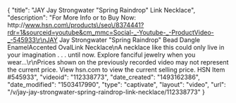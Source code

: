 {
    "title": "JAY Jay Strongwater \"Spring Raindrop\" Link Necklace",
    "description": "For More Info or to Buy Now: http:\/\/www.hsn.com\/products\/seo\/8374441?rdr=1&sourceid=youtube&cm_mmc=Social-_-Youtube-_-ProductVideo-_-545933\r\nJAY Jay Strongwater \"Spring Raindrop\" Bead Dangle EnamelAccented OvalLink Necklace\nA necklace like this could only live in your imagination . . . until now.  Explore fanciful jewelry when you wear...\r\nPrices shown on the previously recorded video may not represent the current price.  View hsn.com to view the current selling price. HSN Item #545933",
    "videoid": "112338773",
    "date_created": "1493162386",
    "date_modified": "1503417990",
    "type": "captivate",
    "layout": "video",
    "url": "\/v\/jay-jay-strongwater-spring-raindrop-link-necklace\/112338773"
}